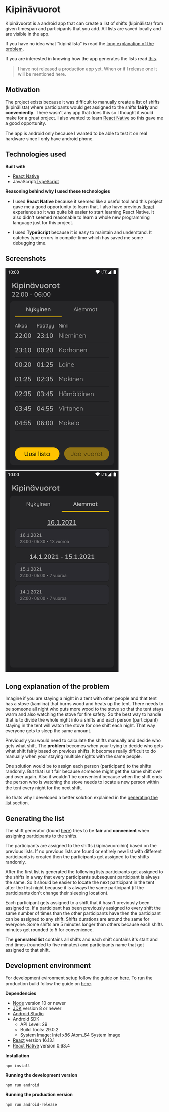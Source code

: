 # Kipinävuorot

Kipinävuorot is a android app that can create a list of shifts (kipinälista) from given timespan and participants that you add. All lists are saved locally and are visible in the app.

If you have no idea what "kipinälista" is read the [long explanation of the problem](#long-explanation-of-the-problem).

If you are interested in knowing how the app generates the lists read [this](#generating-the-list).

> I have not released a production app yet. When or if I release one it will be mentioned here.

## Motivation

The project exists because it was difficult to manually create a list of shifts (kipinälista) where participants would get assigned to the shifts **fairly** and **conveniently**. There wasn't any app that does this so I thought it would make for a great project. I also wanted to learn [React Native](https://reactnative.dev) so this gave me a good opportunity.

The app is android only because I wanted to be able to test it on real hardware since I only have android phone.

## Technologies used

**Built with**

* [React Native](https://reactnative.dev)
* JavaScript/[TypeScript](https://www.typescriptlang.org)

**Reasoning behind why I used these technologies**

* I used **React Native** because it seemed like a useful tool and this project gave me a good opportunity to learn that. I also have previous [React](https://reactjs.org) experience so it was quite bit easier to start learning React Native. It also didn't seemed reasonable to learn a whole new programming language just for this project.

* I used **TypeScript** because it is easy to maintain and understand. It catches type errors in compile-time which has saved me some debugging time.

## Screenshots

![Nykyinen page screenshot](.github/kipinavuorot_nykyinen_page.png)
![Aiemmat page screenshot](.github/kipinavuorot_aiemmat_page.png)

## Long explanation of the problem

Imagine if you are staying a night in a tent with other people and that tent has a stove (kamiina) that burns wood and heats up the tent. There needs to be someone all night who puts more wood to the stove so that the tent stays warm and also watching the stove for fire safety. So the best way to handle that is to divide the whole night into a shifts and each person (participant) staying in the tent will watch the stove for one shift each night. That way everyone gets to sleep the same amount.

Previously you would need to calculate the shifts manually and decide who gets what shift. The **problem** becomes when your trying to decide who gets what shift fairly based on previous shifts. It becomes really difficult to do manually when your staying multiple nights with the same people.

One solution would be to assign each person (participant) to the shifts randomly. But that isn't fair because someone might get the same shift over and over again. Also it wouldn't be convenient because when the shift ends the person who is watching the stove needs to locate a new person within the tent every night for the next shift.

So thats why I developed a better solution explained in the [generating the list](#generating-the-list) section.

## Generating the list

The shift generator (found [here](ts/shift-generator.ts)) tries to be **fair** and **convenient** when assigning participants to the shifts.

The participants are assigned to the shifts (kipinävuoroihin) based on the previous lists. If no previous lists are found or entirely new list with different participants is created then the participants get assigned to the shifts randomly.

After the first list is generated the following lists participants get assigned to the shifts in a way that every participants subsequent participant is always the same. So it should be easier to locate the next participant in the tent after the first night because it is always the same participant (if the participants don't change their sleeping location).

Each participant gets assigned to a shift that it hasn't previously been assigned to. If a participant has been previously assigned to every shift the same number of times than the other participants have then the participant can be assigned to any shift. Shifts durations are around the same for everyone. Some shifts are 5 minutes longer than others because each shifts minutes get rounded to 5 for convenience.

The **generated list** contains all shifts and each shift contains it's start and end times (rounded to five minutes) and participants name that got assigned to that shift.

## Development environment
For development evironment setup follow the guide on [here](https://reactnative.dev/docs/environment-setup). To run the production build follow the guide on [here](https://reactnative.dev/docs/signed-apk-android).

**Dependencies**

* [Node](https://nodejs.org) version 10 or newer
* [JDK](https://openjdk.java.net/projects/jdk8) version 8 or newer
* [Android Studio](https://developer.android.com/studio)
* Android SDK
    * API Level: 29
    * Build Tools: 29.0.2
    * System Image: Intel x86 Atom_64 System Image
* [React](https://reactjs.org) version 16.13.1
* [React Native](https://reactnative.dev) version 0.63.4

**Installation**

`npm install`

**Running the development version**

`npm run android`

**Running the production version**

`npm run android-release`